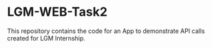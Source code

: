 # LGM-WEB-Task2
This repository contains the code for an App to demonstrate API calls created for LGM Internship.
